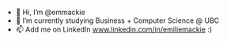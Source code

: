- 👋 Hi, I’m @emmackie
- 🌱 I’m currently studying Business + Computer Science @ UBC
- 📫 Add me on LinkedIn www.linkedin.com/in/emiliemackie :)

<!---
emmackie/emmackie is a ✨ special ✨ repository because its `README.md` (this file) appears on your GitHub profile.
You can click the Preview link to take a look at your changes.
--->
